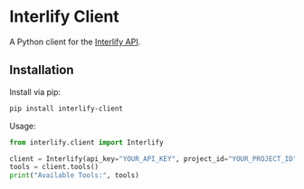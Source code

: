 # Interlify Client

A Python client for the [Interlify API](https://www.interlify.com).

## Installation

Install via pip:

```bash
pip install interlify-client
```


Usage:

```python
from interlify.client import Interlify

client = Interlify(api_key="YOUR_API_KEY", project_id="YOUR_PROJECT_ID", auth_headers=[{"Authorization": "Bearer YOUR_TOKEN"}])
tools = client.tools()
print("Available Tools:", tools)

```

